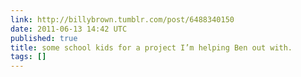 ```yaml
---
link: http://billybrown.tumblr.com/post/6488340150
date: 2011-06-13 14:42 UTC
published: true
title: some school kids for a project I’m helping Ben out with.
tags: []
---
```



